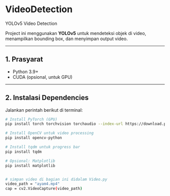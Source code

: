 # VideoDetection
YOLOv5 Video Detection

Project ini menggunakan **YOLOv5** untuk mendeteksi objek di video, menampilkan bounding box, dan menyimpan output video.

---

## 1. Prasyarat
- Python 3.9+
- CUDA (opsional, untuk GPU)

---

## 2. Instalasi Dependencies

Jalankan perintah berikut di terminal:

```bash
# Install PyTorch (GPU)
pip install torch torchvision torchaudio --index-url https://download.pytorch.org/whl/cu118

# Install OpenCV untuk video processing
pip install opencv-python

# Install tqdm untuk progress bar
pip install tqdm

# Opsional: Matplotlib 
pip install matplotlib


# simpan video di bagian ini didalam Video.py
video_path = "ayam4.mp4"  
cap = cv2.VideoCapture(video_path)

